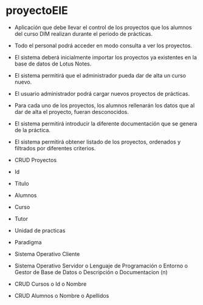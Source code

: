 # proyectoEIE

-	Aplicación que debe llevar el control de los proyectos que los alumnos del curso DIM realizan durante el periodo de prácticas.
-	Todo el personal podrá acceder en modo consulta a ver los proyectos.
-	El sistema deberá inicialmente importar los proyectos ya existentes en la base de datos de Lotus Notes.
-	El sistema permitirá que el administrador pueda dar de alta un curso nuevo.
-	El usuario administrador podrá cargar nuevos proyectos de prácticas.
-	Para cada uno de los proyectos, los alumnos rellenarán los datos que al dar de alta el proyecto, fueran desconocidos. 
-	El sistema permitirá introducir la diferente documentación que se genera de la práctica.
-	El sistema permitirá obtener listado de los proyectos, ordenados y filtrados por diferentes criterios.
-	CRUD Proyectos
-	Id
-	Titulo
-	Alumnos
-	Curso
-	Tutor
-	Unidad de practicas
-	Paradigma
-	Sistema Operativo Cliente
-	Sistema Operativo Servidor
o	Lenguaje de Programación
o	Entorno
o	Gestor de Base de Datos
o	Descripción
o	Documentacion (n)

-	CRUD Cursos
o	Id
o	Nombre

-	CRUD Alumnos
o	Nombre
o	Apellidos
	
